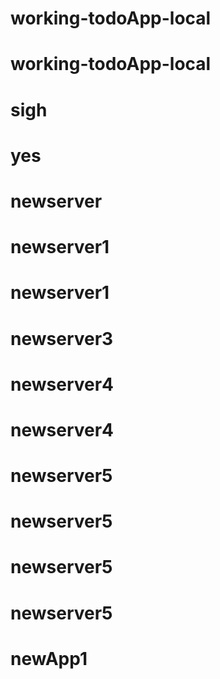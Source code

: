# working-todoApp-local
# working-todoApp-local
# sigh
# yes
# newserver
# newserver1
# newserver1
# newserver3
# newserver4
# newserver4
# newserver5
# newserver5
# newserver5
# newserver5
# newApp1
